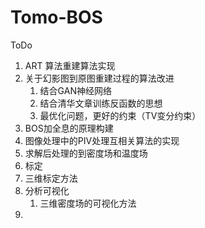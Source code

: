 # Tomo-BOS

ToDo

1. ART 算法重建算法实现
2. 关于幻影图到原图重建过程的算法改进
   1. 结合GAN神经网络
   2. 结合清华文章训练反函数的思想
   3. 最优化问题，更好的约束（TV变分约束）
3. BOS加全息的原理构建
4. 图像处理中的PIV处理互相关算法的实现
5. 求解后处理的到密度场和温度场
6. 标定
7. 三维标定方法
8. 分析可视化
   1. 三维密度场的可视化方法
9. 